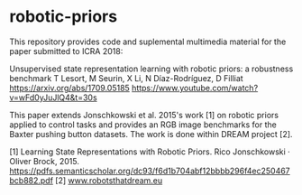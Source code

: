 # robotic-priors

This repository provides code and suplemental multimedia material for the paper submitted to ICRA 2018:

Unsupervised state representation learning with robotic priors: a robustness benchmark
T Lesort, M Seurin, X Li, N Díaz-Rodríguez, D Filliat
https://arxiv.org/abs/1709.05185
https://www.youtube.com/watch?v=wFd0yJuJlQ4&t=30s

This paper extends Jonschkowski et al. 2015's work [1] on robotic priors applied to control tasks and provides an RGB image benchmarks for the Baxter pushing button datasets. The work is done within DREAM project [2].



[1] Learning State Representations with Robotic Priors. Rico Jonschkowski · Oliver Brock, 2015. https://pdfs.semanticscholar.org/dc93/f6d1b704abf12bbbb296f4ec250467bcb882.pdf
[2] www.robotsthatdream.eu
